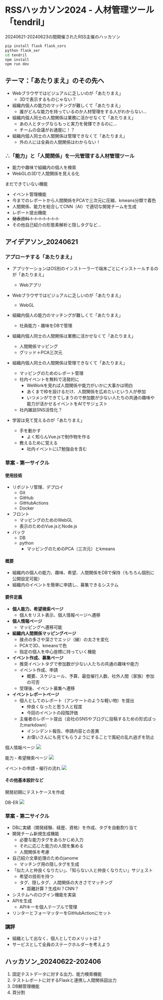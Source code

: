 # RSSハッカソン2024 - 人材管理ツール「tendril」

20240621-20240623の間開催されたRSS主催のハッカソン

```sh
pip install flask flask_cors
python flask_ser
cd tendril
npm install
npm run dev
```

## テーマ：**「あたりまえ」のその先へ**

- Webブラウザではビジュアルに乏しいのが「あたりまえ」
  - 3Dで表示するものじゃない？
- 組織内個人の能力のマッチングが難しくて「あたりまえ」
  - 誰がどんな能力を持っているのか人材管理をする人がわからない…
- 組織内個人同士の人間関係は業務に活かせなくて「あたりまえ」
  - あの人とタッグならもっと実力を発揮できるのに…
  - チームの会議がお通屋に！？
- 組織内個人同士の人間関係は管理できなくて「あたりまえ」
  - 外の人には全員の人間関係はわからない！

### ∴「能力」と「人間関係」を一元管理する人材管理ツール

- 能力や趣味で組織内の個人を検索
- WebGLの3Dで人間関係を見える化

まだできていない機能

- イベント管理機能
- 今までのレポートから人間関係をPCAで三次元に圧縮、kmeans分類で着色
- 人間関係、能力を総合してCNN（AI）で適切な開発チームを生成
- レポート提出機能
- ~~発表資料！！！！！！！~~
- その他自己紹介の形態素解析と隠しタグなど…

## アイデアソン_20240621

### アプローチする「あたりまえ」

- アプリケーションはOS別のインストーラーで端末ごとにインストールするのが「あたりまえ」
  - Webアプリ
- Webブラウザではビジュアルに乏しいのが「あたりまえ」
  - WebGL
- 組織内個人の能力のマッチングが難しくて「あたりまえ」
  - 社員能力・趣味をDBで管理
- 組織内個人同士の人間関係は業務に活かせなくて「あたりまえ」
  - 人間関係マッピング
  - グリッド＋PCA三次元
- 組織内個人同士の人間関係は管理できなくて「あたりまえ」
  - マッピングのためのレポート管理
  - 社内イベントを無料で活発的に
    - WeWorkを見れば人間関係や能力がいかに大事かは明白
    - あくまで枠を設けるだけ、人間関係を広めたいという人が参加
    - いつメンができてしまうので参加数が少ない人たちの共通の趣味や能力が活かせるイベントをAIでサジェスト
  - 社内雑談SNS活性化？

- 学習は見て覚えるのが「あたりまえ」
  - 手を動かす
    - よく知らんVue.jsで制作物を作る
  - 教えるために覚える
    - 社内イベントにLT勉強会を含む

### 草案 - 第一サイクル

#### 使用技術

- リポジトリ管理、デプロイ
  - Git
  - GitHub
  - GitHubActions
  - Docker
- フロント
  - マッピングのためのWebGL
  - 表示のためのVue.jsとNode.js
- バック
  - DB
  - python
    - マッピングのためのPCA（三次元）とkmeans

#### 概要

- 組織内の個人の能力、趣味、希望、人間関係をDBで保持（もちろん個別に公開設定可能）
- 組織内のイベントを簡単に申請し、募集できるシステム

#### 要件定義

- **個人能力、希望検索ページ**
  - 個人をリスト表示、個人情報ページへ遷移
- **個人情報ページ**
  - マッピングへ遷移可能
- **組織内人間関係マッピングページ**
  - 接点の多さや深さでエッジ（線）の太さを変化
  - PCAで3D、kmeansで色
  - 指定の個人を中心座標に持っていく機能
- **イベント作成、募集ページ**
  - 推奨イベントタグで参加数が少ない人たちの共通の趣味や能力
  - イベント作成、申請
    - 概要、スケジュール、予算、最低催行人数、社外人間（家族）参加の可否
  - 受理後、イベント募集へ遷移
- **イベントレポートページ**
  - 個人としてのレポート（アンケートのような軽い物）を提出
    - 仲良くなったと思う人と程度
    - 今回のイベントの段階評価
  - 主催者のレポート提出（会社のSNSやブログに投稿するための形式ばったmarkdown）
    - インシデント報告、申請内容との差異
    - お偉いさんにも見てもらうようにすることで風紀の乱れ過ぎを防止

個人情報ページ
![](./readme_img/kozinnjouhou_page.jpg)

能力・希望検索ページ
![](./readme_img/nouryoku_kensaku_page.jpg)

イベントの申請・催行の流れ
![](./readme_img/event_tejun.jpg)

#### その他基本設計など

開発初期にテストケースを作成

DB-ER
![](./readme_img/DB-ER.png)

### 草案 - 第二サイクル

- DBに実績（開発経験、経歴、資格）を作成、タグを自動割り当て
- 開発チーム新規生成機能
  - 必要な能力タグをあらかじめ入力
  - それに応じた能力の人間を集める
  - 人間関係を考慮
- 自己紹介文章処理のためのjanome
  - マッチング用の隠しタグを生成
- 「似た人と仲良くなりたい」、「知らない人と仲良くなりたい」サジェスト
  - 希望の技術を持つ
  - タグ、隠しタグ、人間関係の大きさでマッチング
    - 距離計算？生成AI？CNN？
- システムへのログイン機能を実装
- APIを生成
  - APIキーを個人テーブルで管理
- リンターとフォーマッターをGitHubActionにセット

### 講評

- 組織として出なく、個人としてのメリットは？
- サービスとして全員のステークホルダーを考えよう

## ハッカソン_20240622-202406

1. 固定テストデータに対する出力、能力検索機能
2. テストレポートに対するFlaskと連携し人間関係図出力
3. DB鯖管理機能
4. 頁分割
